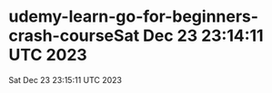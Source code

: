 # udemy-learn-go-for-beginners-crash-courseSat Dec 23 23:14:11 UTC 2023
Sat Dec 23 23:15:11 UTC 2023
